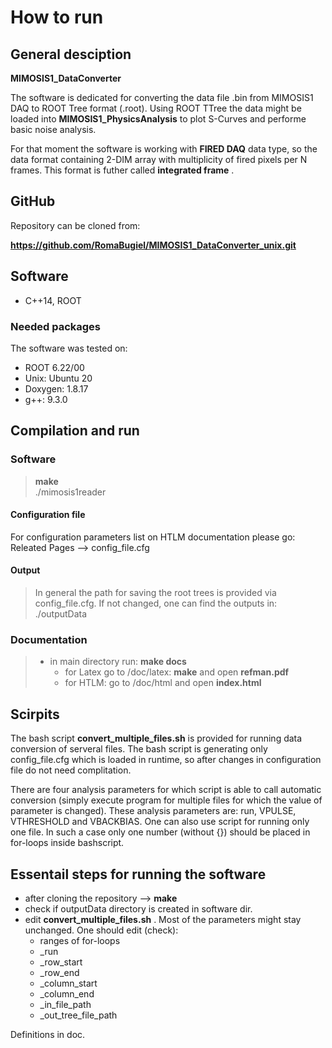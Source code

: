 # How to run 

## General desciption 
__MIMOSIS1_DataConverter__

The software is dedicated for converting the data file .bin from MIMOSIS1 DAQ to ROOT Tree format (.root). Using ROOT TTree the data might be loaded into __MIMOSIS1_PhysicsAnalysis__ to plot S-Curves and performe basic noise analysis. 

For that moment the software is working with __FIRED DAQ__ data type, so the data format containing 2-DIM array with multiplicity of fired pixels per N frames. This format is futher called __integrated frame__ .

## GitHub
Repository can be cloned from:

__https://github.com/RomaBugiel/MIMOSIS1_DataConverter_unix.git__

## Software
* C++14, ROOT 

### Needed packages 
The software was tested on:

* ROOT 6.22/00 
* Unix: Ubuntu 20
* Doxygen: 1.8.17
* g++: 9.3.0 

## Compilation and run

### Software
> __make__ <br/>
> ./mimosis1reader

#### Configuration file

For configuration parameters list on HTLM documentation please go: Releated Pages --> config_file.cfg

#### Output
> In general the path for saving the root trees is provided via config_file.cfg.
> If not changed, one can find the outputs in: ./outputData

### Documentation

> * in main directory run: __make docs__ 
> 	* for Latex go to /doc/latex: __make__ and open __refman.pdf__
> 	* for HTLM: go to /doc/html and open __index.html__

## Scirpits

The bash script __convert_multiple_files.sh__ is provided for running data conversion of serveral files. 
The bash script is generating only config_file.cfg which is loaded in runtime, so after changes in configuration file do not need complitation.

There are four analysis parameters for which script is able to call automatic conversion (simply execute program for multiple files for which the value of parameter is changed). These analysis parameters are: run, VPULSE, VTHRESHOLD and VBACKBIAS. One can also use script for running only one file. In such a case only one number (without {}) should be placed in for-loops inside bashscript. 

## Essentail steps for running the software
* after cloning the repository --> __make__
* check if outputData directory is created in software dir. 
* edit __convert_multiple_files.sh__ . Most of the parameters might stay unchanged. One should edit (check): 
	* ranges of for-loops
	* _run
	* _row_start
	* _row_end
	* _column_start
	* _column_end
	* _in_file_path 
	* _out_tree_file_path 
	
Definitions in doc. 
